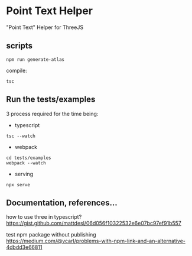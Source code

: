 # Point Text Helper
"Point Text" Helper for ThreeJS

## scripts
```shell
npm run generate-atlas
```

compile:
```
tsc
```

## Run the tests/examples
3 process required for the time being:
- typescript
```
tsc --watch
```
- webpack
```
cd tests/examples
webpack --watch
```
- serving
```
npx serve
```

## Documentation, references...

how to use three in typescript?  
https://gist.github.com/mattdesl/06d056f10322532e6e07bc97ef91b557

test npm package without publishing  
https://medium.com/@vcarl/problems-with-npm-link-and-an-alternative-4dbdd3e66811

